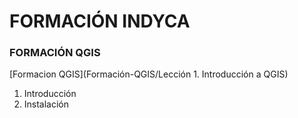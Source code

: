 # FORMACIÓN INDYCA




### FORMACIÓN QGIS 
[Formacion QGIS](Formación-QGIS/Lección 1. Introducción a QGIS)
1. Introducción
2. Instalación

